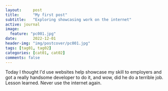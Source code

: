 ```yaml
---
layout:     post
title:      "My first post"
subtitle:   "Exploring showcasing work on the internet"
active: journal
image:
  feature: "pc001.jpg"
date:       2022-12-01
header-img: "img/postcover/pc001.jpg"
tags: [tag01, tag02]
categories: [cat01, cat02]
comments: false
---
```

Today I thought I'd use websites help showcase my skill to employers and got a really handsome developer to do it, and wow, did he do a terrible job. Lesson learned. Never use the internet again.